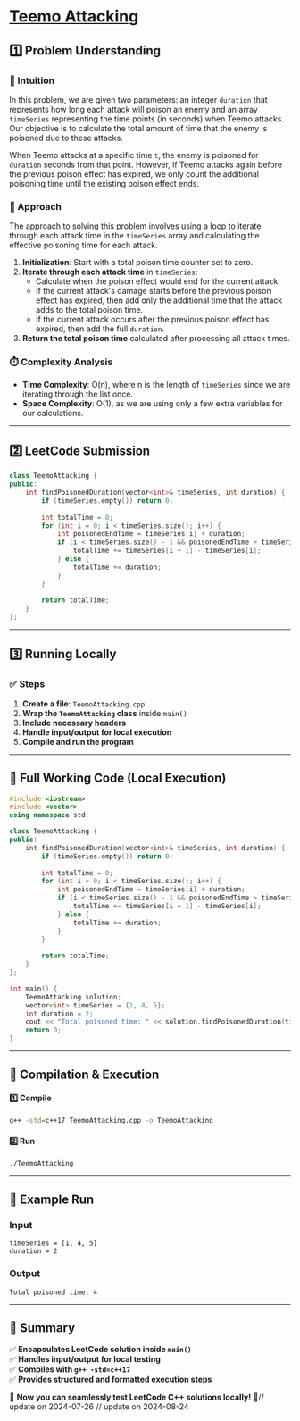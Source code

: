 # **[Teemo Attacking](https://leetcode.com/problems/teemo-attacking/description/)**  

## **1️⃣ Problem Understanding**  
### **📌 Intuition**  
In this problem, we are given two parameters: an integer `duration` that represents how long each attack will poison an enemy and an array `timeSeries` representing the time points (in seconds) when Teemo attacks. Our objective is to calculate the total amount of time that the enemy is poisoned due to these attacks.

When Teemo attacks at a specific time `t`, the enemy is poisoned for `duration` seconds from that point. However, if Teemo attacks again before the previous poison effect has expired, we only count the additional poisoning time until the existing poison effect ends.

### **🚀 Approach**  
The approach to solving this problem involves using a loop to iterate through each attack time in the `timeSeries` array and calculating the effective poisoning time for each attack.

1. **Initialization**: Start with a total poison time counter set to zero.
2. **Iterate through each attack time** in `timeSeries`:
   - Calculate when the poison effect would end for the current attack.
   - If the current attack's damage starts before the previous poison effect has expired, then add only the additional time that the attack adds to the total poison time.
   - If the current attack occurs after the previous poison effect has expired, then add the full `duration`.
3. **Return the total poison time** calculated after processing all attack times.

### **⏱️ Complexity Analysis**  
- **Time Complexity**: O(n), where n is the length of `timeSeries` since we are iterating through the list once.
- **Space Complexity**: O(1), as we are using only a few extra variables for our calculations.

---  

## **2️⃣ LeetCode Submission**  
```cpp
class TeemoAttacking {
public:
    int findPoisonedDuration(vector<int>& timeSeries, int duration) {
        if (timeSeries.empty()) return 0;
        
        int totalTime = 0;
        for (int i = 0; i < timeSeries.size(); i++) {
            int poisonedEndTime = timeSeries[i] + duration;
            if (i < timeSeries.size() - 1 && poisonedEndTime > timeSeries[i + 1]) {
                totalTime += timeSeries[i + 1] - timeSeries[i];
            } else {
                totalTime += duration;
            }
        }
        
        return totalTime;
    }
};
```  

---  

## **3️⃣ Running Locally**  
### **✅ Steps**  
1. **Create a file**: `TeemoAttacking.cpp`  
2. **Wrap the `TeemoAttacking` class** inside `main()`  
3. **Include necessary headers**  
4. **Handle input/output for local execution**  
5. **Compile and run the program**  

---  

## **📝 Full Working Code (Local Execution)**  
```cpp
#include <iostream>
#include <vector>
using namespace std;

class TeemoAttacking {
public:
    int findPoisonedDuration(vector<int>& timeSeries, int duration) {
        if (timeSeries.empty()) return 0;
        
        int totalTime = 0;
        for (int i = 0; i < timeSeries.size(); i++) {
            int poisonedEndTime = timeSeries[i] + duration;
            if (i < timeSeries.size() - 1 && poisonedEndTime > timeSeries[i + 1]) {
                totalTime += timeSeries[i + 1] - timeSeries[i];
            } else {
                totalTime += duration;
            }
        }
        
        return totalTime;
    }
};

int main() {
    TeemoAttacking solution;
    vector<int> timeSeries = {1, 4, 5};
    int duration = 2;
    cout << "Total poisoned time: " << solution.findPoisonedDuration(timeSeries, duration) << endl;
    return 0;
}
```  

---  

## **🔧 Compilation & Execution**  
#### **1️⃣ Compile**  
```bash
g++ -std=c++17 TeemoAttacking.cpp -o TeemoAttacking
```  

#### **2️⃣ Run**  
```bash
./TeemoAttacking
```  

---  

## **🎯 Example Run**  
### **Input**  
```
timeSeries = [1, 4, 5]
duration = 2
```  
### **Output**  
```
Total poisoned time: 4
```  

---  

## **📌 Summary**  
✅ **Encapsulates LeetCode solution inside `main()`**  
✅ **Handles input/output for local testing**  
✅ **Compiles with `g++ -std=c++17`**  
✅ **Provides structured and formatted execution steps**  

🚀 **Now you can seamlessly test LeetCode C++ solutions locally!** 🚀// update on 2024-07-26
// update on 2024-08-24
